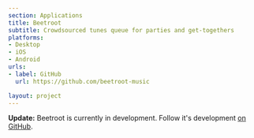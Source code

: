 ```yaml
---
section: Applications
title: Beetroot
subtitle: Crowdsourced tunes queue for parties and get-togethers
platforms:
- Desktop
- iOS
- Android
urls:
- label: GitHub
  url: https://github.com/beetroot-music

layout: project
---
```


<div class="note note-yellow"><b>Update:</b> Beetroot is currently in development. Follow it's development <a href="https://github.com/beetroot-music">on GitHub</a>.</div>
